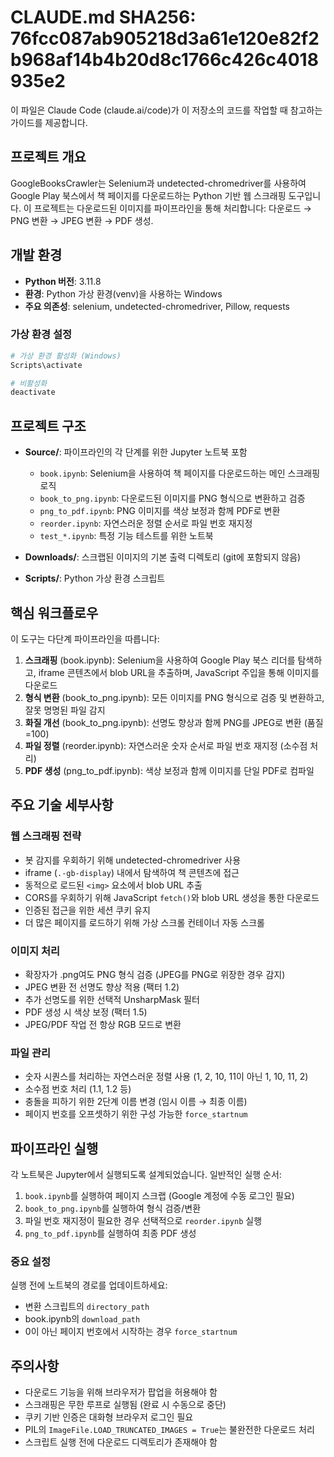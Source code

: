# CLAUDE.md SHA256: 76fcc087ab905218d3a61e120e82f2b968af14b4b20d8c1766c426c4018935e2

이 파일은 Claude Code (claude.ai/code)가 이 저장소의 코드를 작업할 때 참고하는 가이드를 제공합니다.

## 프로젝트 개요

GoogleBooksCrawler는 Selenium과 undetected-chromedriver를 사용하여 Google Play 북스에서 책 페이지를 다운로드하는 Python 기반 웹 스크래핑 도구입니다. 이 프로젝트는 다운로드된 이미지를 파이프라인을 통해 처리합니다: 다운로드 → PNG 변환 → JPEG 변환 → PDF 생성.

## 개발 환경

- **Python 버전**: 3.11.8
- **환경**: Python 가상 환경(venv)을 사용하는 Windows
- **주요 의존성**: selenium, undetected-chromedriver, Pillow, requests

### 가상 환경 설정

```bash
# 가상 환경 활성화 (Windows)
Scripts\activate

# 비활성화
deactivate
```

## 프로젝트 구조

- **Source/**: 파이프라인의 각 단계를 위한 Jupyter 노트북 포함
  - `book.ipynb`: Selenium을 사용하여 책 페이지를 다운로드하는 메인 스크래핑 로직
  - `book_to_png.ipynb`: 다운로드된 이미지를 PNG 형식으로 변환하고 검증
  - `png_to_pdf.ipynb`: PNG 이미지를 색상 보정과 함께 PDF로 변환
  - `reorder.ipynb`: 자연스러운 정렬 순서로 파일 번호 재지정
  - `test_*.ipynb`: 특정 기능 테스트를 위한 노트북

- **Downloads/**: 스크랩된 이미지의 기본 출력 디렉토리 (git에 포함되지 않음)
- **Scripts/**: Python 가상 환경 스크립트

## 핵심 워크플로우

이 도구는 다단계 파이프라인을 따릅니다:

1. **스크래핑** (book.ipynb): Selenium을 사용하여 Google Play 북스 리더를 탐색하고, iframe 콘텐츠에서 blob URL을 추출하며, JavaScript 주입을 통해 이미지를 다운로드
2. **형식 변환** (book_to_png.ipynb): 모든 이미지를 PNG 형식으로 검증 및 변환하고, 잘못 명명된 파일 감지
3. **화질 개선** (book_to_png.ipynb): 선명도 향상과 함께 PNG를 JPEG로 변환 (품질=100)
4. **파일 정렬** (reorder.ipynb): 자연스러운 숫자 순서로 파일 번호 재지정 (소수점 처리)
5. **PDF 생성** (png_to_pdf.ipynb): 색상 보정과 함께 이미지를 단일 PDF로 컴파일

## 주요 기술 세부사항

### 웹 스크래핑 전략

- 봇 감지를 우회하기 위해 undetected-chromedriver 사용
- iframe (`.-gb-display`) 내에서 탐색하여 책 콘텐츠에 접근
- 동적으로 로드된 `<img>` 요소에서 blob URL 추출
- CORS를 우회하기 위해 JavaScript `fetch()`와 blob URL 생성을 통한 다운로드
- 인증된 접근을 위한 세션 쿠키 유지
- 더 많은 페이지를 로드하기 위해 가상 스크롤 컨테이너 자동 스크롤

### 이미지 처리

- 확장자가 .png여도 PNG 형식 검증 (JPEG를 PNG로 위장한 경우 감지)
- JPEG 변환 전 선명도 향상 적용 (팩터 1.2)
- 추가 선명도를 위한 선택적 UnsharpMask 필터
- PDF 생성 시 색상 보정 (팩터 1.5)
- JPEG/PDF 작업 전 항상 RGB 모드로 변환

### 파일 관리

- 숫자 시퀀스를 처리하는 자연스러운 정렬 사용 (1, 2, 10, 11이 아닌 1, 10, 11, 2)
- 소수점 번호 처리 (1.1, 1.2 등)
- 충돌을 피하기 위한 2단계 이름 변경 (임시 이름 → 최종 이름)
- 페이지 번호를 오프셋하기 위한 구성 가능한 `force_startnum`

## 파이프라인 실행

각 노트북은 Jupyter에서 실행되도록 설계되었습니다. 일반적인 실행 순서:

1. `book.ipynb`를 실행하여 페이지 스크랩 (Google 계정에 수동 로그인 필요)
2. `book_to_png.ipynb`를 실행하여 형식 검증/변환
3. 파일 번호 재지정이 필요한 경우 선택적으로 `reorder.ipynb` 실행
4. `png_to_pdf.ipynb`를 실행하여 최종 PDF 생성

### 중요 설정

실행 전에 노트북의 경로를 업데이트하세요:
- 변환 스크립트의 `directory_path`
- book.ipynb의 `download_path`
- 0이 아닌 페이지 번호에서 시작하는 경우 `force_startnum`

## 주의사항

- 다운로드 기능을 위해 브라우저가 팝업을 허용해야 함
- 스크래핑은 무한 루프로 실행됨 (완료 시 수동으로 중단)
- 쿠키 기반 인증은 대화형 브라우저 로그인 필요
- PIL의 `ImageFile.LOAD_TRUNCATED_IMAGES = True`는 불완전한 다운로드 처리
- 스크립트 실행 전에 다운로드 디렉토리가 존재해야 함
